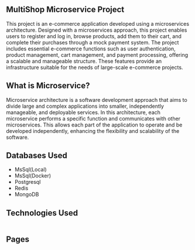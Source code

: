 <h2>MultiShop Microservice Project</h2>
<p>This project is an e-commerce application developed using a microservices architecture. Designed with a microservices approach, this project enables users to register and log in, browse products, add them to their cart, and complete their purchases through a mock payment system. The project includes essential e-commerce functions such as user authentication, product management, cart management, and payment processing, offering a scalable and manageable structure. These features provide an infrastructure suitable for the needs of large-scale e-commerce projects.</p>
<h2>What is Microservice?</h2>
<p>Microservice architecture is a software development approach that aims to divide large and complex applications into smaller, independently manageable, and deployable services. In this architecture, each microservice performs a specific function and communicates with other microservices. This allows each part of the application to operate and be developed independently, enhancing the flexibility and scalability of the software.</p>
<h2>Databases Used</h2>
<ul dir="auto">
<li>MsSql(Local)</li>
<li>MsSql(Docker)</li>
<li>Postgresql</li>
<li>Redis</li>
<li>MongoDB</li>
</ul>
<h2>Technologies Used</h2>

<img src="https://github.com/user-attachments/assets/8d586bdc-a0a3-4fcc-a2c6-f0762fc2de1e" alt="" style="max-width: 100%;">
<h2>Pages</h2>

<img src="https://github.com/user-attachments/assets/6ec282fc-bd53-4d08-9b4f-7725fede7efa" alt="" style="max-width: 100%;">


<img src="https://github.com/user-attachments/assets/92884524-7dc8-4022-b694-b181d9291613" alt="" style="max-width: 100%;">

<img src="https://github.com/user-attachments/assets/ef8d08cb-046d-44f9-8295-520ccf895052" alt="" style="max-width: 100%;">
<img src="https://github.com/user-attachments/assets/5e6ebb6b-b76b-4816-99fd-0b695b0dcd3c" alt="" style="max-width: 100%;">
<img src="https://github.com/user-attachments/assets/a4419fcf-738e-49d5-8bbd-95a3928e2ec0" alt="" style="max-width: 100%;">

<img src="https://github.com/user-attachments/assets/b0c63f56-0a94-46c4-aabf-ad6f9bb531d6" alt="" style="max-width: 100%;">
<img src="https://github.com/user-attachments/assets/83e72748-858e-44ec-88db-35210e22d90b" alt="" style="max-width: 100%;">
<img src="https://github.com/user-attachments/assets/2ae4b4b6-b835-402f-93f9-5ae6bf3309ed" alt="" style="max-width: 100%;">


<img src="https://github.com/user-attachments/assets/ee3bcf65-cc34-44b2-98d8-0cf6450472dd" alt="" style="max-width: 100%;">
